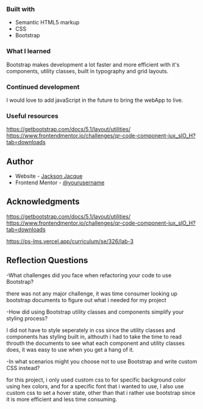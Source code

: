 ### Built with

- Semantic HTML5 markup
- CSS 
- Bootstrap

### What I learned

Bootstrap makes development a lot faster and more efficient with it's components, utility classes, built in typography and grid layouts.  

### Continued development

I would love to add javaScript in the future to bring the webApp to live.


### Useful resources

https://getbootstrap.com/docs/5.1/layout/utilities/
https://www.frontendmentor.io/challenges/qr-code-component-iux_sIO_H?tab=downloads



## Author

- Website - [Jackson Jacque](N/A)
- Frontend Mentor - [@yourusername](https://www.frontendmentor.io/profile/yourusername)


## Acknowledgments
https://getbootstrap.com/docs/5.1/layout/utilities/
https://www.frontendmentor.io/challenges/qr-code-component-iux_sIO_H?tab=downloads

https://ps-lms.vercel.app/curriculum/se/326/lab-3

## Reflection Questions

-What challenges did you face when refactoring your code to use Bootstrap?

there was not any major challenge, it was time consumer looking up bootstrap documents to figure out what i needed for my project

-How did using Bootstrap utility classes and components simplify your styling process? 

I did not have to style seperately in css since the utility classes and components has styling built in, althouth i had to take the time to read throuth the documents to see what each component and utility classes does, it was easy to use when you get a hang of it. 


-In what scenarios might you choose not to use Bootstrap and write custom CSS instead? 

for this project, i only used custom css to for specific background color using hex colors, and for a specific font that i wanted to use, I also use custom css to set a hover state, other than that i rather use bootstrap since it is more efficient and less time consuming. 